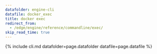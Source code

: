 ```yaml
---
datafolder: engine-cli
datafile: docker_exec
title: docker exec
redirect_from:
  - /edge/engine/reference/commandline/exec/
skip_read_time: true
---
```

<!--
This page is automatically generated from Docker's source code. If you want to
suggest a change to the text that appears here, open a ticket or pull request
in the source repository on GitHub:

https://github.com/docker/cli
-->
{% include cli.md datafolder=page.datafolder datafile=page.datafile %}
